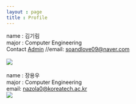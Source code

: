 ```yaml
---
layout : page
title : Profile
---
```


name : 김기림<br/>
major : Computer Engineering<br/>
Contact <a href="mailto:soandlove09@naver.com">Admin</a>
//email: soandlove09@naver.com<br/>
<br/>
![](http://daringfireball.net/graphics/author/addison-bw-425.jpg)<br/><br/>
name : 장용우<br/>
major : Computer Engineering<br/>
email: nazola0@koreatech.ac.kr<br/>
![](http://files.idg.co.kr/itworld/image/u161459/20130125%20Alan_Cox_at_FOSS_2007_500.jpg)
